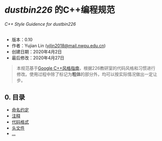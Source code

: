# *dustbin226* 的C++编程规范
###### C++  Style Guidence for *dustbin226*

- 版本：0.10
- 作者：Yujian Lin (yjlin2018@mail.nwpu.edu.cn)
- 创建日期：2020年4月2日
- 最后修改：2020年4月27日

> 本规范基于[Google C++风格指南](https://zh-google-styleguide.readthedocs.io/en/latest/google-cpp-styleguide)，根据226教研室的代码风格和习惯进行修改。使用过程中除了标记为**粗体**的部分外，均可以按实际情况做出一定让步。

## 0. 目录
- [命名约定](./1_naming.md)
- [注释](./2_comment.md)
- [代码格式](./3_formatting.md)
- [头文件](./4_headers.md)
- [...]()
